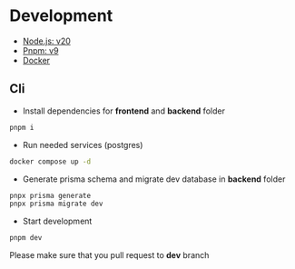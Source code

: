 # Development

* [Node.js: v20](https://nodejs.org/en)
* [Pnpm: v9](https://pnpm.io/)
* [Docker](https://docs.docker.com/engine/)

## Cli

* Install dependencies for **frontend** and **backend** folder

```bash
pnpm i
```

* Run needed services (postgres)

```bash
docker compose up -d
```

* Generate prisma schema and migrate dev database in **backend** folder

```bash
pnpx prisma generate
pnpx prisma migrate dev
```

* Start development

```bash
pnpm dev
```

Please make sure that you pull request to **dev** branch
